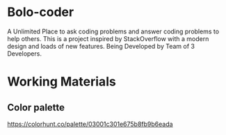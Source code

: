 # Bolo-coder
A Unlimited Place to ask coding problems and answer coding problems to help others. This is a project inspired by StackOverflow with a modern design and loads of new features.
Being Developed by Team of 3 Developers.

<h1>Working Materials</h1>
<h2>Color palette</h2>

https://colorhunt.co/palette/03001c301e675b8fb9b6eada

